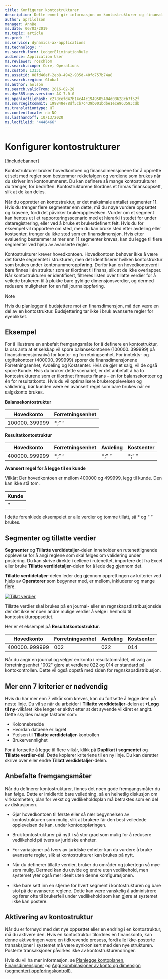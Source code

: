 ```yaml
---
title: Konfigurer kontostrukturer
description: Dette emnet gir informasjon om kontostrukturer og finansdimensjoner.
author: aprilolson
manager: AnnBe
ms.date: 06/03/2019
ms.topic: article
ms.prod: ''
ms.service: dynamics-ax-applications
ms.technology: ''
ms.search.form: LedgerEliminationRule
audience: Application User
ms.reviewer: roschlom
ms.search.scope: Core, Operations
ms.custom: 13131
ms.assetid: 08fd46ef-2eb8-4942-985d-40fd757b74a8
ms.search.region: Global
ms.author: aolson
ms.search.validFrom: 2016-02-28
ms.dyn365.ops.version: AX 7.0.0
ms.openlocfilehash: c278cefd47b14c44c1949505404d08628cb7f52f
ms.sourcegitcommit: 199848e78df5cb7c439b001bdbe1ece963593cdb
ms.translationtype: HT
ms.contentlocale: nb-NO
ms.lasthandoff: 10/13/2020
ms.locfileid: "4446466"
---
```

# <a name="configure-account-structures"></a>Konfigurer kontostrukturer

[!include[banner](../includes/banner.md)]

Kontostrukturer bruker hovedkontoen og finansdimensjonene for å opprette et sett med regler som bestemmer rekkefølgen og verdiene som brukes når du skriver inn kontonummeret. Du kan definere så mange kontostrukturer du trenger, for bedriften. Kontostrukturene tilordnes et firmas finansoppsett, slik at de kan deles.

Når du oppretter en kontostruktur, er det maksimale antallet segmenter 11. Hvis du trenger flere segmenter enn dette, må du nøye vurdere oppsettet og kravene, fordi det påvirker brukeropplevelsen. Vurder om et segment kan hentes ut i et rapporteringsscenario med et hierarki i stedet for under dataregistrering, eller ved å bruke et brukerdefinert felt. Hvis du for eksempel vil rapportere om sted, men du kan bruke sted etter avdeling eller kostsenter, trenger du ikke sted som en finansdimensjon. Hvis etter evaluering bestemmer at mer enn 11 segmenter kreves, kan du legge til flere segmenter ved hjelp av avanserte regler.

Kontostrukturer krever hovedkontoen. Hovedkontoen behøver ikke å være det første segmentet i strukturen, men det identifiserer hvilken kontostruktur som brukes under kontonummeroppføring. Derfor kan en hovedkontoverdi bare finnes i én struktur som er tilordnet til finans, slik at de ikke overlapper. Når kontostrukturen er identifisert, filtreres listen over tillatte verdier for å veilede brukeren til å plukke bare gyldige dimensjonsverdier, og dermed redusere muligheten for en feil journaloppføring.

> [!NOTE] 
> Hvis du planlegger å budsjettere mot en finansdimensjon, må den være en del av en kontostruktur. Budsjettering tar ikke i bruk avanserte regler for øyeblikket.

## <a name="example"></a>Eksempel
For å illustrere en anbefalt fremgangsmåte for å definere en kontostruktur, la oss anta at et selskap vil spore balansekontoene (100000..399999) på finansdimensjonsnivå for konto- og forretningsenhet. For inntekts- og utgiftskontoer (400000..999999) sporer de finansdimensjonene Forretningsenhet, Avdeling og Kostsenter. Hvis de gjør et salg, vil de også spore Kunde. Hvis du bruker dette scenariet, er det anbefalt å ha to kontostrukturene som er tilordnet firmaets finans – én for balansekontoer og én for resultatkonto. Hvis du vil optimalisere brukeropplevelsen og validering, bør kunden være en avansert regel som bare brukes når en salgskonto brukes.

**Balansekontostruktur**

|Hovedkonto          | Forretningsenhet    |
|----------------------|-----------|
|100000..399999 | *;” “|

**Resultatkontostruktur**

|Hovedkonto          | Forretningsenhet    |Avdeling          | Kostsenter    |
|----------------------|-----------|----------------------|-----------|
|400000..999999 | *;” “|*;” “|*;” “|*;” “|

**Avansert regel for å legge til en kunde**

Vilkår: Der hovedkontoen er mellom 400000 og 499999, legg til kunde. Den kan ikke stå tom.

|Kunde         |
|-----------------|
|* |

I dette forenklede eksempelet er alle verdier og tomme tillatt, så * og “ “ brukes.

## <a name="segments-and-allowed-values"></a>Segmenter og tillatte verdier
**Segmenter** og **Tillatte verdidetaljer**-delen inneholder en rutenettlignende opplevelse for å angi reglene som skal følges om validering under postering. Du kan skrive direkte i cellene i rutenettet, importere det fra Excel eller bruke **Tillatte verdidetaljer**-delen for å lede deg gjennom det.

**Tillatte verdidetaljer**-delen leder deg gjennom opprettingen av kriterier ved hjelp av **Operatorer** som begynner med, er mellom, inkluderer og mange flere.

[![Tillat verdier](./media/account.png)](./media/account.png) 

Tillatte verdier skal brukes på en journal- eller en regnskapsdistribusjonside der det ikke er noen andre mulige verdier å velge i henhold til kontostrukturoppsettet.

Her er et eksempel på **Resultatkontostruktur**.

|Hovedkonto          | Forretningsenhet    |Avdeling          | Kostsenter    |
|----------------------|-----------|----------------------|-----------|
|400000..999999 | 002 | 022 | 014 |

Når du angir en journal og velger en konto i resultatområdet, vil valg av forretningsenhet "002" gjøre at verdiene 022 og 014 er standard på kontokontrollen. Dette vil også oppstå med siden for regnskapsdistribusjon. 

## <a name="more-than-7-criteria-needed"></a>Mer enn 7 kriterier er nødvendig

Hvis du har mer enn 7 vilkår som kreves, kan du fortsette å legge dem på neste linje. Du vil se når du arbeider i **Tillatte verdidetaljer**-delen at **+Legg til ny**-vilkåret ikke lenger er aktivt etter at det syvende vilkåret er angitt. Dette skyldes mange faktorer som: 
 - Kolonnebredde 
 - Hvordan dataene er lagret 
 - Ytelsen til **Tillatte verdidetaljer**-kontrollen
 - Brukervennlighet  
 
For å fortsette å legge til flere vilkår, klikk på **Duplikat i segmentet** og **Tillatte verdier-del**. Dette kopierer kriteriene til en ny linje. Du kan deretter skrive over eller endre **Tillatt verdidetaljer**-delen.

## <a name="best-practices"></a>Anbefalte fremgangsmåter
Når du definerer kontostrukturer, finnes det noen gode fremgangsmåter du kan følge. Dette er imidlertid bare veiledning, så en helhetlig diskusjon om virksomheten, plan for vekst og vedlikeholdsplan må betraktes som en del av diskusjonen.

- Gjør hovedkontoen til første eller så nær begynnelsen av kontostrukturen som mulig, slik at brukere får den best veiledede opplevelsen de kan, under kontooppføringen.

- Bruk kontostrukturer på nytt i så stor grad som mulig for å redusere vedlikehold på tvers av juridiske enheter.

- For variasjoner på tvers av juridiske enheter kan du vurdere å bruke avanserte regler, slik at kontostrukturer kan brukes på nytt.

- Når du definerer tillatte verdier, bruker du områder og jokertegn så mye som mulig. Dermed kan du utvide og endre uten vedlikehold, men systemet yter også mer ideelt uten denne konfigurasjonen.

- Ikke bare sett inn en stjerne for hvert segment i kontostrukturen og bare stol på de avanserte reglene. Dette kan være vanskelig å administrere og fører ofte til brukerfeil under vedlikehold som kan gjøre at systemet ikke kan postere.

## <a name="account-structure-activation"></a>Aktivering av kontostruktur
Når du er fornøyd med det nye oppsettet eller en endring i en kontostruktur, må du aktivere den. Hvis en kontostruktur tilordnes en finanskonto, kan denne aktiveringen være en tidkrevende prosess, fordi alle ikke-posterte transaksjoner i systemet må være synkronisert med den nye strukturen. Posterte transaksjoner påvirkes ikke av kontostrukturendringer.

Hvis du vil ha mer informasjon, se [Planlegge kontoplanen](plan-chart-of-accounts.md), [Finansdimensjoner](financial-dimensions.md) og [Angi kombinasjoner av konto og dimensjon (segmentert oppføringskontroll)](enter-account-dimension-combinations-segmented-entry-control.md).

